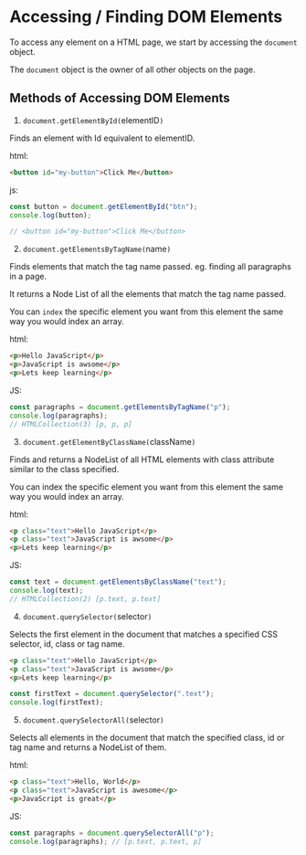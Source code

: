 # Accessing / Finding DOM Elements

To access any element on a HTML page, we start by accessing the `document` object.

The `document` object is the owner of all other objects on the page.

## Methods of Accessing DOM Elements

1. `document.getElementById(`elementID`)`

Finds an element with Id equivalent to elementID.

html:

```html
<button id="my-button">Click Me</button>
```

js:

```js
const button = document.getElementById("btn");
console.log(button);

// <button id="my-button">Click Me</button>
```

2. `document.getElementsByTagName(`name`)`

Finds elements that match the tag name passed. eg. finding all paragraphs in a page.

It returns a Node List of all the elements that match the tag name passed.

You can `index` the specific element you want from this element the same way you would index an array.

html:

```html
<p>Hello JavaScript</p>
<p>JavaScript is awsome</p>
<p>Lets keep learning</p>
```

JS:

```js
const paragraphs = document.getElementsByTagName("p");
console.log(paragraphs);
// HTMLCollection(3) [p, p, p]
```

3. `document.getElementByClassName(`className`)`

Finds and returns a NodeList of all HTML elements with class attribute similar to the class specified.

You can index the specific element you want from this element the same way you would index an array.

html:

```html
<p class="text">Hello JavaScript</p>
<p class="text">JavaScript is awsome</p>
<p>Lets keep learning</p>
```

JS:

```js
const text = document.getElementsByClassName("text");
console.log(text);
// HTMLCollection(2) [p.text, p.text]
```

4. `document.querySelector(`selector`)`

Selects the first element in the document that matches a specified CSS selector, id, class or tag name.

```html
<p class="text">Hello JavaScript</p>
<p class="text">JavaScript is awsome</p>
<p>Lets keep learning</p>
```

```js
const firstText = document.querySelector(".text");
console.log(firstText);
```

5. `document.querySelectorAll(`selector`)`

Selects all elements in the document that match the specified class, id or tag name and returns a NodeList of them.

html:

```html
<p class="text">Hello, World</p>
<p class="text">JavaScript is awesome</p>
<p>JavaScript is great</p>
```

JS:

```js
const paragraphs = document.querySelectorAll("p");
console.log(paragraphs); // [p.text, p.text, p]
```
